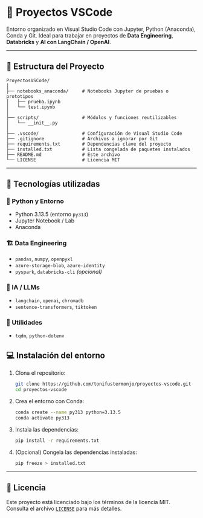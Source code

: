 # 🧠 Proyectos VSCode

Entorno organizado en Visual Studio Code con Jupyter, Python (Anaconda), Conda y Git. Ideal para trabajar en proyectos de **Data Engineering**, **Databricks** y **AI con LangChain / OpenAI**.

---

## 📁 Estructura del Proyecto

```
ProyectosVSCode/
│
├── notebooks_anaconda/     # Notebooks Jupyter de pruebas o prototipos
│   ├── prueba.ipynb
│   └── test.ipynb
│
├── scripts/                # Módulos y funciones reutilizables
│   └── __init__.py
│
├── .vscode/                # Configuración de Visual Studio Code
├── .gitignore              # Archivos a ignorar por Git
├── requirements.txt        # Dependencias clave del proyecto
├── installed.txt           # Lista congelada de paquetes instalados
├── README.md               # Este archivo
└── LICENSE                 # Licencia MIT
```

---

## 🔧 Tecnologías utilizadas

### 🐍 Python y Entorno
- Python 3.13.5 (entorno `py313`)
- Jupyter Notebook / Lab
- Anaconda

### 🏗️ Data Engineering
- `pandas`, `numpy`, `openpyxl`
- `azure-storage-blob`, `azure-identity`
- `pyspark`, `databricks-cli` *(opcional)*

### 🤖 IA / LLMs
- `langchain`, `openai`, `chromadb`
- `sentence-transformers`, `tiktoken`

### 🧰 Utilidades
- `tqdm`, `python-dotenv`

## 💻 Instalación del entorno

1. Clona el repositorio:

    ```bash
    git clone https://github.com/tonifustermonjo/proyectos-vscode.git
    cd proyectos-vscode
    ```

2. Crea el entorno con Conda:

    ```bash
    conda create --name py313 python=3.13.5
    conda activate py313
    ```

3. Instala las dependencias:

    ```bash
    pip install -r requirements.txt
    ```

4. (Opcional) Congela las dependencias instaladas:

    ```bash
    pip freeze > installed.txt
    ```

---

## 🧾 Licencia

Este proyecto está licenciado bajo los términos de la licencia MIT.  
Consulta el archivo [`LICENSE`](./LICENSE) para más detalles.
